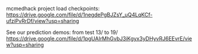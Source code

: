 mcmedhack project
load checkpoints:
https://drive.google.com/file/d/1negdePgBJZsY_uQ4LqKCf-ufziPvRrDf/view?usp=sharing

See our prediction demos:
from test 13/ to 19/
https://drive.google.com/file/d/1pgUAIrMhGvbJ3iKgyx3yDHyvRJ6EEvrE/view?usp=sharing

